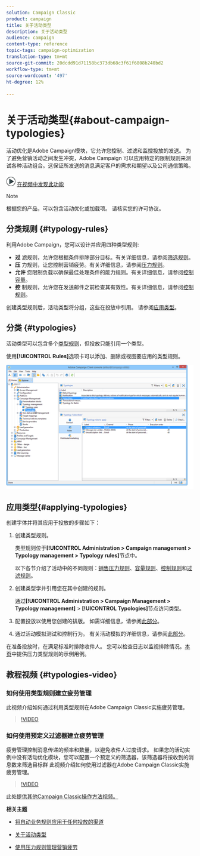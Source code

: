 ```yaml
---
solution: Campaign Classic
product: campaign
title: 关于活动类型
description: 关于活动类型
audience: campaign
content-type: reference
topic-tags: campaign-optimization
translation-type: tm+mt
source-git-commit: 20dcdd91d71158bc373db68c3f61f6808b240bd2
workflow-type: tm+mt
source-wordcount: '497'
ht-degree: 12%

---
```



# 关于活动类型{#about-campaign-typologies}

活动优化是Adobe Campaign模块，它允许您控制、过滤和监控投放的发送。 为了避免营销活动之间发生冲突，Adobe Campaign 可以应用特定的限制规则来测试各种活动组合。这保证所发送的消息满足客户的需求和期望以及公司通信策略。

![](assets/do-not-localize/how-to-video.png) [在视频中发现此功能](#typologies-video)

>[!NOTE]
>
>根据您的产品，可以包含活动优化或加载项。 请核实您的许可协议。

## 分类规则 {#typology-rules}

利用Adobe Campaign，您可以设计并应用四种类型规则:

* **过** 滤规则，允许您根据条件排除部分目标。有关详细信息，请参阅[筛选规则](../../campaign/using/filtering-rules.md)。
* **压** 力规则，让您控制营销疲劳。有关详细信息，请参阅[压力规则](../../campaign/using/pressure-rules.md)。
* **允许** 您限制负载以确保最佳处理条件的能力规则。有关详细信息，请参阅[控制容量](../../campaign/using/consistency-rules.md#controlling-capacity)。
* **控** 制规则，允许您在发送邮件之前检查其有效性。有关详细信息，请参阅[控制规则](../../campaign/using/control-rules.md)。

创建类型规则后，活动类型将分组，这些在投放中引用。 请参阅[应用类型](#applying-typologies)。

## 分类 {#typologies}

活动类型可以包含多个[类型规则](#typology-rules)，但投放只能引用一个类型。

使用&#x200B;**[!UICONTROL Rules]**&#x200B;选项卡可以添加、删除或视图要应用的类型规则。

![](assets/campaign_opt_rules_tab.png)

## 应用类型{#applying-typologies}

创建字体并将其应用于投放的步骤如下：

1. 创建类型规则。

   类型规则位于&#x200B;**[!UICONTROL Administration > Campaign management > Typology management > Typology rules]**&#x200B;节点中。

   以下各节介绍了活动中的不同规则：[销售压力规则](../../campaign/using/pressure-rules.md)、[容量规则](../../campaign/using/consistency-rules.md#controlling-capacity)、[控制规则](../../campaign/using/control-rules.md)和[过滤规则](../../campaign/using/filtering-rules.md)。

1. 创建类型学并引用您在其中创建的规则。

   通过&#x200B;**[!UICONTROL Administration > Campaign Management > Typology management]** > **[!UICONTROL Typologies]**&#x200B;节点访问类型。

1. 配置投放以使用您创建的排版。 如需详细信息，请参阅[此部分](../../campaign/using/applying-rules.md#applying-a-typology-to-a-delivery)。
1. 通过活动模拟测试和控制行为。 有关活动模拟的详细信息，请参阅[此部分](../../campaign/using/campaign-simulations.md)。

在准备投放时，在满足标准时排除收件人。 您可以检查日志以监视排除情况。[本页](../../campaign/using/pressure-rules.md#use-cases-on-pressure-rules)中提供压力类型规则的示例用例。

## 教程视频 {#typologies-video}

### 如何使用类型规则建立疲劳管理

此视频介绍如何通过利用类型规则在Adobe Campaign Classic实施疲劳管理。

>[!VIDEO](https://video.tv.adobe.com/v/25090?quality=12)

### 如何使用预定义过滤器建立疲劳管理

疲劳管理控制消息传递的频率和数量，以避免收件人过度请求。 如果您的活动实例中没有活动优化模块，您可以配置一个预定义的筛选器，该筛选器将按收到的消息数来筛选目标群
此视频介绍如何使用过滤器在Adobe Campaign Classic实施疲劳管理。

>[!VIDEO](https://video.tv.adobe.com/v/25091?quality=12)

此处[提供其他Campaign Classic操作方法视频。](https://experienceleague.adobe.com/docs/campaign-classic-learn/tutorials/overview.html?lang=zh-Hans)

**相关主题**

* [将自动业务规则应用于任何投放的渠道](https://helpx.adobe.com/campaign/kb/simplifying-campaign-management-acc.html#Applyautomaticbusinessrulestodeliveriesonanychannel)

* [关于活动类型](../../campaign/using/pressure-rules.md)

* [使用压力规则管理营销疲劳](https://docs.adobe.com/content/help/en/campaign-classic/using/orchestrating-campaigns/campaign-optimization/pressure-rules.html)